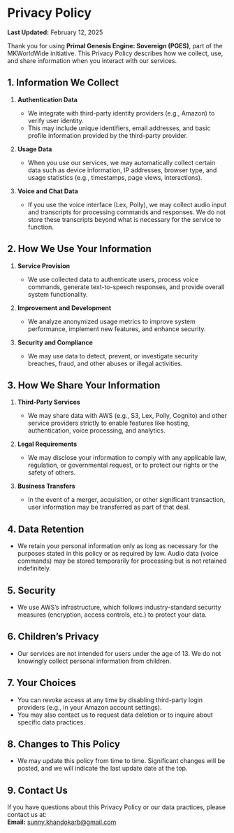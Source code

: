# Privacy Policy

**Last Updated:** February 12, 2025

Thank you for using **Primal Genesis Engine: Sovereign (PGES)**, part of the MKWorldWide initiative. This Privacy Policy describes how we collect, use, and share information when you interact with our services.

## 1. Information We Collect

1. **Authentication Data**  
   - We integrate with third-party identity providers (e.g., Amazon) to verify user identity.  
   - This may include unique identifiers, email addresses, and basic profile information provided by the third-party provider.

2. **Usage Data**  
   - When you use our services, we may automatically collect certain data such as device information, IP addresses, browser type, and usage statistics (e.g., timestamps, page views, interactions).

3. **Voice and Chat Data**  
   - If you use the voice interface (Lex, Polly), we may collect audio input and transcripts for processing commands and responses. We do not store these transcripts beyond what is necessary for the service to function.

## 2. How We Use Your Information

1. **Service Provision**  
   - We use collected data to authenticate users, process voice commands, generate text-to-speech responses, and provide overall system functionality.

2. **Improvement and Development**  
   - We analyze anonymized usage metrics to improve system performance, implement new features, and enhance security.

3. **Security and Compliance**  
   - We may use data to detect, prevent, or investigate security breaches, fraud, and other abuses or illegal activities.

## 3. How We Share Your Information

1. **Third-Party Services**  
   - We may share data with AWS (e.g., S3, Lex, Polly, Cognito) and other service providers strictly to enable features like hosting, authentication, voice processing, and analytics.

2. **Legal Requirements**  
   - We may disclose your information to comply with any applicable law, regulation, or governmental request, or to protect our rights or the safety of others.

3. **Business Transfers**  
   - In the event of a merger, acquisition, or other significant transaction, user information may be transferred as part of that deal.

## 4. Data Retention

- We retain your personal information only as long as necessary for the purposes stated in this policy or as required by law. Audio data (voice commands) may be stored temporarily for processing but is not retained indefinitely.

## 5. Security

- We use AWS’s infrastructure, which follows industry-standard security measures (encryption, access controls, etc.) to protect your data.

## 6. Children’s Privacy

- Our services are not intended for users under the age of 13. We do not knowingly collect personal information from children.

## 7. Your Choices

- You can revoke access at any time by disabling third-party login providers (e.g., in your Amazon account settings).  
- You may also contact us to request data deletion or to inquire about specific data practices.

## 8. Changes to This Policy

- We may update this policy from time to time. Significant changes will be posted, and we will indicate the last update date at the top.

## 9. Contact Us

If you have questions about this Privacy Policy or our data practices, please contact us at:  
**Email:** [sunny.khandokarb@gmail.com](mailto:sunny.khandokarb@gmail.com)
